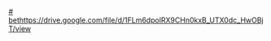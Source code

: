 [# bet](https://drive.google.com/file/d/1FLm6dpolRX9CHn0kxB_UTX0dc_HwOBjT/view)https://drive.google.com/file/d/1FLm6dpolRX9CHn0kxB_UTX0dc_HwOBjT/view
